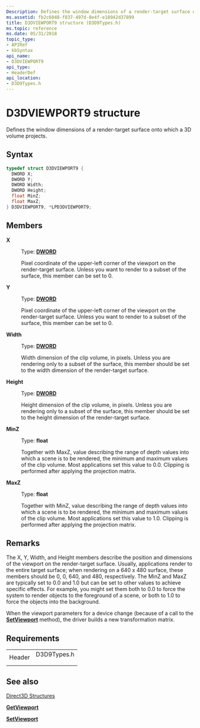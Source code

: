 ```yaml
---
Description: Defines the window dimensions of a render-target surface onto which a 3D volume projects.
ms.assetid: fb2c6048-f837-497d-8e4f-e18942d37899
title: D3DVIEWPORT9 structure (D3D9Types.h)
ms.topic: reference
ms.date: 05/31/2018
topic_type:
- APIRef
- kbSyntax
api_name:
- D3DVIEWPORT9
api_type:
- HeaderDef
api_location:
- D3D9Types.h
---
```


# D3DVIEWPORT9 structure

Defines the window dimensions of a render-target surface onto which a 3D volume projects.

## Syntax


```C++
typedef struct D3DVIEWPORT9 {
  DWORD X;
  DWORD Y;
  DWORD Width;
  DWORD Height;
  float MinZ;
  float MaxZ;
} D3DVIEWPORT9, *LPD3DVIEWPORT9;
```



## Members

<dl> <dt>

**X**
</dt> <dd>

Type: **[**DWORD**](https://msdn.microsoft.com/en-us/library/Aa383751(v=VS.85).aspx)**

</dd> <dd>

Pixel coordinate of the upper-left corner of the viewport on the render-target surface. Unless you want to render to a subset of the surface, this member can be set to 0.

</dd> <dt>

**Y**
</dt> <dd>

Type: **[**DWORD**](https://msdn.microsoft.com/en-us/library/Aa383751(v=VS.85).aspx)**

</dd> <dd>

Pixel coordinate of the upper-left corner of the viewport on the render-target surface. Unless you want to render to a subset of the surface, this member can be set to 0.

</dd> <dt>

**Width**
</dt> <dd>

Type: **[**DWORD**](https://msdn.microsoft.com/en-us/library/Aa383751(v=VS.85).aspx)**

</dd> <dd>

Width dimension of the clip volume, in pixels. Unless you are rendering only to a subset of the surface, this member should be set to the width dimension of the render-target surface.

</dd> <dt>

**Height**
</dt> <dd>

Type: **[**DWORD**](https://msdn.microsoft.com/en-us/library/Aa383751(v=VS.85).aspx)**

</dd> <dd>

Height dimension of the clip volume, in pixels. Unless you are rendering only to a subset of the surface, this member should be set to the height dimension of the render-target surface.

</dd> <dt>

**MinZ**
</dt> <dd>

Type: **float**

</dd> <dd>

Together with MaxZ, value describing the range of depth values into which a scene is to be rendered, the minimum and maximum values of the clip volume. Most applications set this value to 0.0. Clipping is performed after applying the projection matrix.

</dd> <dt>

**MaxZ**
</dt> <dd>

Type: **float**

</dd> <dd>

Together with MinZ, value describing the range of depth values into which a scene is to be rendered, the minimum and maximum values of the clip volume. Most applications set this value to 1.0. Clipping is performed after applying the projection matrix.

</dd> </dl>

## Remarks

The X, Y, Width, and Height members describe the position and dimensions of the viewport on the render-target surface. Usually, applications render to the entire target surface; when rendering on a 640 x 480 surface, these members should be 0, 0, 640, and 480, respectively. The MinZ and MaxZ are typically set to 0.0 and 1.0 but can be set to other values to achieve specific effects. For example, you might set them both to 0.0 to force the system to render objects to the foreground of a scene, or both to 1.0 to force the objects into the background.

When the viewport parameters for a device change (because of a call to the [**SetViewport**](https://msdn.microsoft.com/library/Bb174469(v=VS.85).aspx) method), the driver builds a new transformation matrix.

## Requirements



|                   |                                                                                        |
|-------------------|----------------------------------------------------------------------------------------|
| Header<br/> | <dl> <dt>D3D9Types.h</dt> </dl> |



## See also

<dl> <dt>

[Direct3D Structures](dx9-graphics-reference-d3d-structures.md)
</dt> <dt>

[**GetViewport**](https://msdn.microsoft.com/library/Bb174420(v=VS.85).aspx)
</dt> <dt>

[**SetViewport**](https://msdn.microsoft.com/library/Bb174469(v=VS.85).aspx)
</dt> </dl>

 

 




